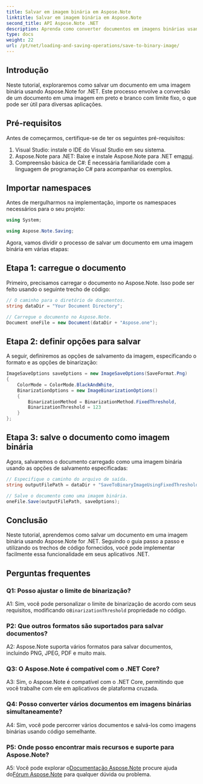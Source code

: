 ```yaml
---
title: Salvar em imagem binária em Aspose.Note
linktitle: Salvar em imagem binária em Aspose.Note
second_title: API Aspose.Note .NET
description: Aprenda como converter documentos em imagens binárias usando Aspose.Note for .NET. Siga nosso guia passo a passo para uma integração perfeita.
type: docs
weight: 22
url: /pt/net/loading-and-saving-operations/save-to-binary-image/
---
```

## Introdução

Neste tutorial, exploraremos como salvar um documento em uma imagem binária usando Aspose.Note for .NET. Este processo envolve a conversão de um documento em uma imagem em preto e branco com limite fixo, o que pode ser útil para diversas aplicações.

## Pré-requisitos

Antes de começarmos, certifique-se de ter os seguintes pré-requisitos:

1. Visual Studio: instale o IDE do Visual Studio em seu sistema.
2.  Aspose.Note para .NET: Baixe e instale Aspose.Note para .NET em[aqui](https://releases.aspose.com/note/net/).
3. Compreensão básica de C#: É necessária familiaridade com a linguagem de programação C# para acompanhar os exemplos.

## Importar namespaces

Antes de mergulharmos na implementação, importe os namespaces necessários para o seu projeto:

```csharp
using System;

using Aspose.Note.Saving;

```

Agora, vamos dividir o processo de salvar um documento em uma imagem binária em várias etapas:

## Etapa 1: carregue o documento

Primeiro, precisamos carregar o documento no Aspose.Note. Isso pode ser feito usando o seguinte trecho de código:

```csharp
// O caminho para o diretório de documentos.
string dataDir = "Your Document Directory";

// Carregue o documento no Aspose.Note.
Document oneFile = new Document(dataDir + "Aspose.one");
```

## Etapa 2: definir opções para salvar

A seguir, definiremos as opções de salvamento da imagem, especificando o formato e as opções de binarização:

```csharp
ImageSaveOptions saveOptions = new ImageSaveOptions(SaveFormat.Png)
{
    ColorMode = ColorMode.BlackAndWhite,
    BinarizationOptions = new ImageBinarizationOptions()
    {
        BinarizationMethod = BinarizationMethod.FixedThreshold,
        BinarizationThreshold = 123
    }
};
```

## Etapa 3: salve o documento como imagem binária

Agora, salvaremos o documento carregado como uma imagem binária usando as opções de salvamento especificadas:

```csharp
// Especifique o caminho do arquivo de saída.
string outputFilePath = dataDir + "SaveToBinaryImageUsingFixedThreshold_out.png";

// Salve o documento como uma imagem binária.
oneFile.Save(outputFilePath, saveOptions);
```

## Conclusão

Neste tutorial, aprendemos como salvar um documento em uma imagem binária usando Aspose.Note for .NET. Seguindo o guia passo a passo e utilizando os trechos de código fornecidos, você pode implementar facilmente essa funcionalidade em seus aplicativos .NET.

## Perguntas frequentes

### Q1: Posso ajustar o limite de binarização?

 A1: Sim, você pode personalizar o limite de binarização de acordo com seus requisitos, modificando o`BinarizationThreshold` propriedade no código.

### P2: Que outros formatos são suportados para salvar documentos?

A2: Aspose.Note suporta vários formatos para salvar documentos, incluindo PNG, JPEG, PDF e muito mais.

### Q3: O Aspose.Note é compatível com o .NET Core?

A3: Sim, o Aspose.Note é compatível com o .NET Core, permitindo que você trabalhe com ele em aplicativos de plataforma cruzada.

### Q4: Posso converter vários documentos em imagens binárias simultaneamente?

A4: Sim, você pode percorrer vários documentos e salvá-los como imagens binárias usando código semelhante.

### P5: Onde posso encontrar mais recursos e suporte para Aspose.Note?

 A5: Você pode explorar o[Documentação Aspose.Note](https://reference.aspose.com/note/net/) procure ajuda do[Fórum Aspose.Note](https://forum.aspose.com/c/note/28) para qualquer dúvida ou problema.